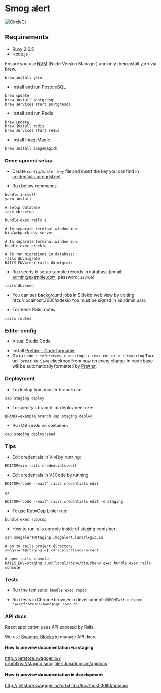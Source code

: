 # Smog alert

[![CircleCI](https://circleci.com/gh/LunarLogic/smog_alert.svg?style=svg&circle-token=cca65188e46e468ae17d54c96244c724b568a0cb)](https://circleci.com/gh/LunarLogic/smog_alert)

## Requirements

- Ruby 2.6.5
- Node.js

Ensure you use [NVM](https://github.com/nvm-sh/nvm) (Node Version Manager) and only then install yarn via brew.

```
brew install yarn
```

- Install and run PostgreSQL

```
brew update
brew install postgresql
brew services start postgresql
```

- Install and run Redis

```
brew update
brew install redis
brew services start redis
```

- Install ImageMagic

```
brew install imagemagick
```

### Development setup

- Create `config/master.key` file and insert tke key you can find in [credentials spreadsheet](https://docs.google.com/spreadsheets/d/1R73V6AilcW1EOpdyUY6PX7ZH6O1R9vVUI42WHqj2kMI/edit#gid=0).

- Run below commands

```
bundle install
yarn install

# setup database
rake db:setup

bundle exec rails s

# In separate terminal window run:
bin/webpack-dev-server

# In separate terminal window run:
bundle exec sidekiq

# To run migrations in database:
rails db:migrate
RAILS_ENV=test rails db:migrate
```

- Run seeds to setup sample records in database (email: admin@example.com, password: `123456`)

```
rails db:seed
```

- You can see background jobs in Sidekiq web view by visiting http://localhost:3000/sidekiq You must be signed in as admin user.

- To check Rails routes

```
rails routes
```

### Editor config

- Visual Studio Code

* Install [Prettier - Code formatter](https://marketplace.visualstudio.com/items?itemName=esbenp.prettier-vscode)
* Go to `Code > Peferences > Settings > Text Editor > Formatting`
  Turn on `Format On Save` checkbox
  From now on every change in code base will be automatically formatted by [Prettier](https://prettier.io/).

### Deployment

- To deploy from master branch use:

`cap staging deploy`

- To specify a branch for deployment use:

`BRANCH=example_branch cap staging deploy`

- Run DB seeds on container:

`cap staging deploy:seed`

### Tips

- Edit credentials in VIM by running:

`EDITOR=vim rails credentials:edit`

- Edit credentials in VSCode by running:

`EDITOR='code --wait' rails credentials:edit`

or

`EDITOR='code --wait' rails credentials:edit -e staging`

- To use RuboCop Linter run:

`bundle exec rubocop`

- How to run rails console inside of staging container:

```
ssh smogalert@staging.smogalert.lunarlogic.io

# go to rails project directory
smogalert@staging:~$ cd application/current

# open rails console
RAILS_ENV=staging /usr/local/rbenv/bin/rbenv exec bundle exec rails console
```

### Tests

- Run the test suite: `bundle exec rspec`

- Run tests in Chrome browser in development: `CHROME=true rspec spec/features/homepage_spec.rb`

### API docs

React application uses API exposed by Rails.

We use [Swagger Blocks](https://github.com/fotinakis/swagger-blocks) to manage API docs.

#### How to preview documentation via staging

http://petstore.swagger.io/?url=https://staging.smogalert.lunarlogic.io/apidocs

#### How to preview documentation in development

http://petstore.swagger.io/?url=http://localhost:3000/apidocs

